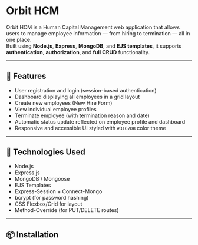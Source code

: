 # Orbit HCM

Orbit HCM is a Human Capital Management web application that allows users to manage employee information — from hiring to termination — all in one place.  
Built using **Node.js**, **Express**, **MongoDB**, and **EJS templates**, it supports **authentication**, **authorization**, and **full CRUD** functionality.

---

## 🚀 Features

- User registration and login (session-based authentication)
- Dashboard displaying all employees in a grid layout
- Create new employees (New Hire Form)
- View individual employee profiles
- Terminate employee (with termination reason and date)
- Automatic status update reflected on employee profile and dashboard
- Responsive and accessible UI styled with `#3167DB` color theme

---

## 🧠 Technologies Used

- Node.js
- Express.js
- MongoDB / Mongoose
- EJS Templates
- Express-Session + Connect-Mongo
- bcrypt (for password hashing)
- CSS Flexbox/Grid for layout
- Method-Override (for PUT/DELETE routes)

---

## 📦 Installation
